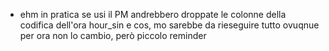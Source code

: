 * ehm in pratica se usi il PM andrebbero droppate le colonne della codifica dell'ora hour_sin e cos, mo sarebbe da rieseguire tutto ovuqnue per ora non lo cambio, però piccolo reminder
